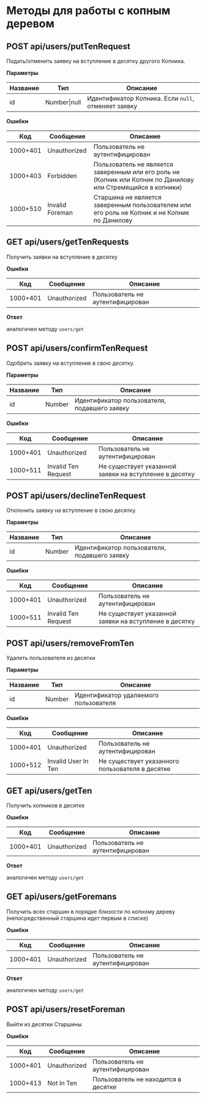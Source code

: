 # Методы для работы с  копным деревом

## POST api/users/putTenRequest

Подать/отменить заявку на вступление в десятку другого Копника.

__Параметры__
 
|Название   |Тип                   |Описание
|-----------|----------------------|--------
|id         |Number\|null          | Идентификатор Копника. Если `null`, отменяет заявку 

__Ошибки__

|Код         |Сообщение            |Описание
|------------|---------------------|--------
|1000+401    |Unauthorized         | Пользователь не аутентифицирован
|1000+403    |Forbidden            | Пользователь не является заверенным или его роль не (Копник или Копник по Данилову или Стремящийся в копники) 
|1000+510    |Invalid Foreman      | Старшина не является заверенным пользователем или его роль не Копник и не Копник по Данилову

## GET api/users/getTenRequests

Получить заявки на вступление в десятку

__Ошибки__

|Код         |Сообщение         |Описание
|------------|------------------|--------
|1000+401    |Unauthorized      | Пользователь не аутентифицирован

__Ответ__
 
 аналогичен методу ```users/get```
 
## POST api/users/confirmTenRequest

Одобрить заявку на вступление в свою десятку.

__Параметры__
 
|Название   |Тип                   |Описание
|-----------|----------------------|--------
|id         |Number                | Идентификатор пользователя, подавшего заявку

__Ошибки__

|Код         |Сообщение            |Описание
|------------|---------------------|--------
|1000+401    |Unauthorized         | Пользователь не аутентифицирован
|1000+511    |Invalid Ten Request  | Не существует указанной заявки на вступление в десятку

## POST api/users/declineTenRequest

Отклонить заявку на вступление в свою десятку.

__Параметры__
 
|Название   |Тип                   |Описание
|-----------|----------------------|--------
|id         |Number                | Идентификатор пользователя, подавшего заявку

__Ошибки__

|Код         |Сообщение            |Описание
|------------|---------------------|--------
|1000+401    |Unauthorized         | Пользователь не аутентифицирован
|1000+511    |Invalid Ten Request  | Не существует указанной заявки на вступление в десятку

## POST api/users/removeFromTen
Удалить пользователя из десятки

__Параметры__
 
|Название   |Тип              |Описание
|-----------|-----------------|--------
|id         |Number           | Идентификатор удаляемого пользователя

__Ошибки__

|Код         |Сообщение         |Описание
|------------|------------------|--------
|1000+401    |Unauthorized      | Пользователь не аутентифицирован
|1000+512    |Invalid User In Ten| Не существует указанного пользователя в десятке

## GET api/users/getTen
Получить копников в десятке

__Ошибки__

|Код         |Сообщение         |Описание
|------------|------------------|--------
|1000+401    |Unauthorized      | Пользователь не аутентифицирован

__Ответ__
 
 аналогичен методу ```users/get```

## GET api/users/getForemans
Получить всех старшин в порядке близости по копному дереву (непосредственный старшина идет первым в списке)

__Ошибки__

|Код         |Сообщение         |Описание
|------------|------------------|--------
|1000+401    |Unauthorized      | Пользователь не аутентифицирован

__Ответ__
 
 аналогичен методу ```users/get```
 
## POST api/users/resetForeman
Выйти из десятки Старшины

__Ошибки__

|Код         |Сообщение         |Описание
|------------|------------------|--------
|1000+401    |Unauthorized      | Пользователь не аутентифицирован
|1000+413    |Not In Ten        | Пользователь не находится в десятке
